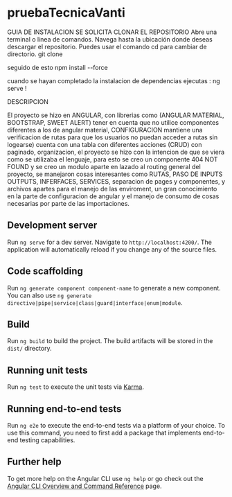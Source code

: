 # pruebaTecnicaVanti


GUIA DE INSTALACION
SE SOLICITA CLONAR EL REPOSITORIO
Abre una terminal o línea de comandos.
Navega hasta la ubicación donde deseas descargar el repositorio. Puedes usar el comando cd para cambiar de directorio.
git clone <url> 

seguido de esto 
npm install --force

cuando se hayan completado la instalacion de dependencias ejecutas : ng serve !


DESCRIPCION

El proyecto se hizo en ANGULAR, con librerias como (ANGULAR MATERIAL, BOOTSTRAP, SWEET ALERT)  tener en cuenta que no utilice componentes diferentes a los de angular material, CONFIGURACION mantiene una verificacion de rutas para que los usuarios no puedan acceder a rutas sin logearse) cuenta con una tabla con diferentes acciones (CRUD) con paginado, organizacion, el proyecto se hizo con la intencion de que se viera como se utilizaba el lenguaje, para esto se creo un componente 404 NOT FOUND y se creo un modulo aparte en lazado al routing general del proyecto, se manejaron cosas interesantes como RUTAS, PASO DE INPUTS OUTPUTS, INFERFACES, SERVICES, separacion de pages y componentes, y archivos apartes para el manejo de las enviroment, un gran conocimiento en la parte de configuracion de angular y el manejo de consumo de cosas necesarias por parte de las importaciones.

## Development server

Run `ng serve` for a dev server. Navigate to `http://localhost:4200/`. The application will automatically reload if you change any of the source files.

## Code scaffolding

Run `ng generate component component-name` to generate a new component. You can also use `ng generate directive|pipe|service|class|guard|interface|enum|module`.

## Build

Run `ng build` to build the project. The build artifacts will be stored in the `dist/` directory.

## Running unit tests

Run `ng test` to execute the unit tests via [Karma](https://karma-runner.github.io).

## Running end-to-end tests

Run `ng e2e` to execute the end-to-end tests via a platform of your choice. To use this command, you need to first add a package that implements end-to-end testing capabilities.

## Further help

To get more help on the Angular CLI use `ng help` or go check out the [Angular CLI Overview and Command Reference](https://angular.io/cli) page.
